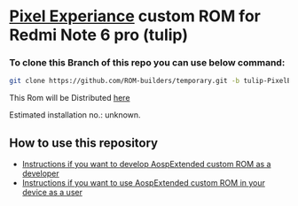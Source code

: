 [Pixel Experiance](https://github.com/PixelExperience/manifest/) custom ROM for Redmi Note 6 pro (tulip)
========================================================

### To clone this Branch of this repo you can use below command:

```bash
git clone https://github.com/ROM-builders/temporary.git -b tulip-PixelExperience-RahulPalXDA
```

This Rom will be Distributed [here](https://t.me/tulip_updates/)

Estimated installation no.: unknown.

How to use this repository
---------------------------

* [Instructions if you want to develop AospExtended custom ROM as a developer](https://github.com/ROM-builders/temporary/blob/tulip-PixelExperience-RahulPalXDA/Instructions%20for%20developers.md)
* [Instructions if you want to use AospExtended custom ROM in your device as a user](https://github.com/ROM-builders/temporary/blob/tulip-PixelExperience-RahulPalXDA/Instructions%20for%20users.md)
